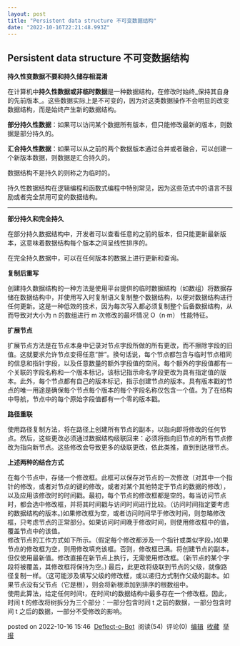 ```yaml
---
layout: post
title: "Persistent data structure 不可变数据结构"
date: "2022-10-16T22:21:48.993Z"
---
```

Persistent data structure 不可变数据结构
---------------------------------

**持久性变数据不要和持久储存相混淆**

在计算机中**持久性数据或非临时数据**是一种数据结构，在修改时始终_保持其自身的先前版本_。这些数据实际上是不可变的，因为对这类数据操作不会明显的改变数据结构，而是始终产生新的数据结构。

**部分持久性数据**：如果可以访问某个数据所有版本，但只能修改最新的版本，则数据是部分持久的。

**汇合持久性数据**：如果可以从之前的两个数据版本通过合并或者融合，可以创建一个新版本数据，则数据是汇合持久的。

数据结构不是持久的则称之为临时的。

持久性数据结构在逻辑编程和函数式编程中特别常见，因为这些范式中的语言不鼓励或者完全禁用可变的数据结构。

* * *

**部分持久和完全持久**

在部分持久数据结构中，开发者可以查看任意的之前的版本，但只能更新最新版本，这意味着数据结构每个版本之间呈线性排序的。

在完全持久数据中，可以在任何版本的数据上进行更新和查询。

**复制后重写**

创建持久数据结构的一种方法是使用平台提供的临时数据结构（如数组）将数据存储在数据结构中，并使用写入时复制语义复制整个数据结构，以便对数据结构进行任何更新。这是一种低效的技术，因为每次写入都必须复制整个后备数据结构，从而导致对大小为 n 的数组进行 m 次修改的最坏情况 O（n·m） 性能特征。

**扩展节点**

扩展节点方法是在节点本身中记录对节点字段所做的所有更改，而不擦除字段的旧值。这就要求允许节点变得任意“胖”。换句话说，每个节点都包含与临时节点相同的信息和指针字段，以及任意数量的额外字段值的空间。每个额外的字段值都有一个关联的字段名称和一个版本标记，该标记指示命名字段更改为具有指定值的版本。此外，每个节点都有自己的版本标记，指示创建节点的版本。具有版本戳的节点的唯一用途是确保每个节点每个版本的每个字段名称仅包含一个值。为了在结构中导航，节点中的每个原始字段值都有一个零的版本戳。

**路径重联**

使用路径复制方法，将在路径上创建所有节点的副本，以指向即将修改的任何节点。然后，这些更改必须通过数据结构级联回来：必须将指向旧节点的所有节点修改为指向新节点。这些修改会导致更多的级联更改，依此类推，直到到达根节点。

**上述两种的结合方式**

在每个节点中，存储一个修改框。此框可以保存对节点的一次修改（对其中一个指针的修改，或者对节点的键的修改，或者对某个其他特定于节点的数据的修改），以及应用该修改时的时间戳。最初，每个节点的修改框都是空的。每当访问节点时，都会选中修改框，并将其时间戳与访问时间进行比较。（访问时间指定要考虑的数据结构的版本。)如果修改框为空，或者访问时间早于修改时间，则忽略修改框，只考虑节点的正常部分。如果访问时间晚于修改时间，则使用修改框中的值，覆盖节点中的该值。  
修改节点的工作方式如下所示。（假定每个修改都涉及一个指针或类似字段。)如果节点的修改框为空，则用修改填充该框。否则，修改框已满。将创建节点的副本，但仅使用最新值。修改直接在新节点上执行，无需使用修改框。（新节点的某个字段将被覆盖，其修改框将保持为空。) 最后，此更改将级联到节点的父级，就像路径复制一样。（这可能涉及填写父级的修改框，或以递归方式制作父级的副本。如果节点没有父节点（它是根），则会将新根添加到排序的根数组中。  
使用此算法，给定任何时间t，在时间t的数据结构中最多存在一个修改框。因此，时间 t 的修改将树拆分为三个部分：一部分包含时间 t 之前的数据，一部分包含时间 t 之后的数据，一部分不受修改的影响。  
  

posted on 2022-10-16 15:46  [Deflect-o-Bot](https://www.cnblogs.com/mimaomaomi/)  阅读(54)  评论(0)  [编辑](https://i.cnblogs.com/EditPosts.aspx?postid=16795921)  [收藏](javascript:void(0))  [举报](javascript:void(0))